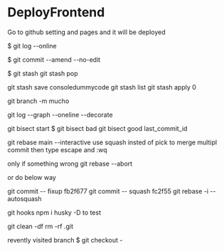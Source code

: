 # DeployFrontend
Go to github setting and pages and it will be deployed

$ git log --online
<!-- change unpushed wrong commits -->
$ git commit --amend --no-edit


<!-- basic statsh -->
 $ git stash
 git stash pop
<!-- basic statsh -->

<!-- advance stash  -->
git stash save consoledummycode
git stash list
git stash apply 0
<!-- advance stash  -->

git branch -m mucho

git log --graph  --oneline --decorate

<!-- to check bad commits -->
git bisect start
$ git bisect bad
 git bisect good last_commit_id
<!-- to check bad commits -->
 
 
 git rebase main --interactive
 use squash insted of pick to merge multipl commit then type escape and :wq

only if something wrong 
 git rebase --abort 

or do below way

git commit -- fixup fb2f677 
git commit -- squash fc2f55 
git rebase -i --autosquash


git hooks
npm i husky -D
to test 

git clean -df
rm -rf .git

revently visited branch
$ git checkout -
